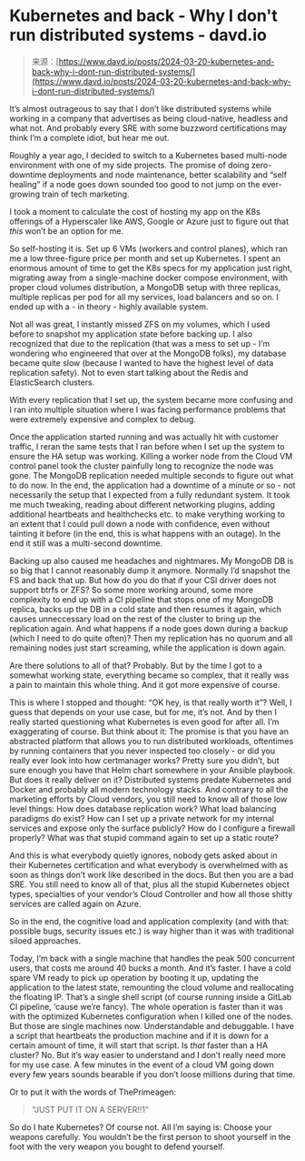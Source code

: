 <!--yml
category: 未分类
date: 2024-05-29 12:44:45
-->

# Kubernetes and back - Why I don't run distributed systems - davd.io

> 来源：[https://www.davd.io/posts/2024-03-20-kubernetes-and-back-why-i-dont-run-distributed-systems/](https://www.davd.io/posts/2024-03-20-kubernetes-and-back-why-i-dont-run-distributed-systems/)

It’s almost outrageous to say that I don’t like distributed systems while working in a company that advertises as being cloud-native, headless and what not. And probably every SRE with some buzzword certifications may think I’m a complete idiot, but hear me out.

Roughly a year ago, I decided to switch to a Kubernetes based multi-node environment with one of my side projects. The promise of doing zero-downtime deployments and node maintenance, better scalability and “self healing” if a node goes down sounded too good to not jump on the ever-growing train of tech marketing.

I took a moment to calculate the cost of hosting my app on the K8s offerings of a Hyperscaler like AWS, Google or Azure just to figure out that *this* won’t be an option for me.

So self-hosting it is. Set up 6 VMs (workers and control planes), which ran me a low three-figure price per month and set up Kubernetes. I spent an enormous amount of time to get the K8s specs for my application just right, migrating away from a single-machine docker compose environment, with proper cloud volumes distribution, a MongoDB setup with three replicas, multiple replicas per pod for all my services, load balancers and so on. I ended up with a - in theory - highly available system.

Not all was great, I instantly missed ZFS on my volumes, which I used before to snapshot my application state before backing up. I also recognized that due to the replication (that was a mess to set up - I’m wondering who engineered that over at the MongoDB folks), my database became quite slow (because I wanted to have the highest level of data replication safety). Not to even start talking about the Redis and ElasticSearch clusters.

With every replication that I set up, the system became more confusing and I ran into multiple situation where I was facing performance problems that were extremely expensive and complex to debug.

Once the application started running and was actually hit with customer traffic, I reran the same tests that I ran before when I set up the system to ensure the HA setup was working. Killing a worker node from the Cloud VM control panel took the cluster painfully long to recognize the node was gone. The MongoDB replication needed multiple seconds to figure out what to do now. In the end, the application had a downtime of a minute or so - not necessarily the setup that I expected from a fully redundant system. It took me much tweaking, reading about different networking plugins, adding additional heartbeats and healthchecks etc. to make verything working to an extent that I could pull down a node with confidence, even without tainting it before (in the end, this is what happens with an outage). In the end it still was a multi-second downtime.

Backing up also caused me headaches and nightmares. My MongoDB DB is so big that I cannot reasonably dump it anymore. Normally I’d snapshot the FS and back that up. But how do you do that if your CSI driver does not support btrfs or ZFS? So some more working around, some more complexity to end up with a CI pipeline that stops one of my MongoDB replica, backs up the DB in a cold state and then resumes it again, which causes unneccessary load on the rest of the cluster to bring up the replication again. And what happens if a node goes down during a backup (which I need to do quite often)? Then my replication has no quorum and all remaining nodes just start screaming, while the application is down again.

Are there solutions to all of that? Probably. But by the time I got to a somewhat working state, everything became so complex, that it really was a pain to maintain this whole thing. And it got more expensive of course.

This is where I stopped and thought: “OK hey, is that really worth it”? Well, I guess that depends on your use case, but for me, it’s not. And by then I really started questioning what Kubernetes is even good for after all. I’m exaggerating of course. But think about it: The promise is that you have an abstracted platform that allows you to run distributed workloads, oftentimes by running containers that you never inspected too closely - or did you really ever look into how certmanager works? Pretty sure you didn’t, but sure enough you have that Helm chart somewhere in your Ansible playbook. But does it really deliver on it? Distributed systems predate Kubernetes and Docker and probably all modern technology stacks. And contrary to all the marketing efforts by Cloud vendors, you still need to know all of those low level things: How does database replication work? What load balancing paradigms do exist? How can I set up a private network for my internal services and expose only the surface publicly? How do I configure a firewall properly? What was that stupid command again to set up a static route?

And this is what everybody quietly ignores, nobody gets asked about in their Kubernetes certification and what everybody is overwhelmed with as soon as things don’t work like described in the docs. But then you are a bad SRE. You still need to know all of that, plus all the stupid Kubernetes object types, specialties of your vendor’s Cloud Controller and how all those shitty services are called again on Azure.

So in the end, the cognitive load and application complexity (and with that: possible bugs, security issues etc.) is way higher than it was with traditional siloed approaches.

Today, I’m back with a single machine that handles the peak 500 concurrent users, that costs me around 40 bucks a month. And it’s faster. I have a cold spare VM ready to pick up operation by booting it up, updating the application to the latest state, remounting the cloud volume and reallocating the floating IP. That’s a single shell script (of course running inside a GitLab CI pipeline, ‘cause we’re fancy). The whole operation is faster than it was with the optimized Kubernetes configuration when I killed one of the nodes. But those are single machines now. Understandable and debuggable. I have a script that heartbeats the production machine and if it is down for a certain amount of time, it will start that script. Is *that* faster than a HA cluster? No. But it’s way easier to understand and I don’t really need more for my use case. A few minutes in the event of a cloud VM going down every few years sounds bearable if you don’t loose millions during that time.

Or to put it with the words of ThePrimeagen:

> “JUST PUT IT ON A SERVER!!1”

So do I hate Kubernetes? Of course not. All I’m saying is: Choose your weapons carefully. You wouldn’t be the first person to shoot yourself in the foot with the very weapon you bought to defend yourself.
